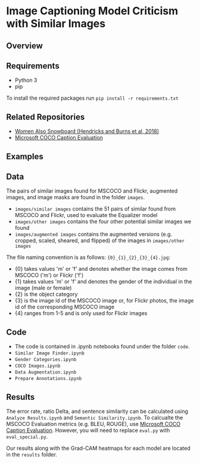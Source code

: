 # Image Captioning Model Criticism with Similar Images

## Overview 

## Requirements
* Python 3
* pip

To install the required packages run
`pip install -r requirements.txt`

## Related Repositories
* [Women Also Snowboard (Hendricks and Burns et al, 2018)](https://github.com/kayburns/women-snowboard/)
* [Microsoft COCO Caption Evaluation](https://github.com/salaniz/pycocoevalcap)

## Examples 

## Data
The pairs of similar images found for MSCOCO and Flickr, augmented images, and image masks are found in the folder `images`. 

* `images/similar images` contains the 51 pairs of similar found from MSCOCO and Flickr, used to evaluate the Equalizer model
* `images/other images` contains the four other potential similar images we found
* `images/augmented images` contains the augmented versions (e.g. cropped, scaled, sheared, and flipped) of the images in `images/other images`

The file naming convention is as follows: `{0}_{1}_{2}_{3}_{4}.jpg`:
* {0} takes values 'm' or 'f' and denotes whether the image comes from MSCOCO ('m') or Flickr ('f')
* {1} takes values 'm' or 'f' and denotes the gender of the individual in the image (male or female)
* {2} is the object category 
* {3} is the image id of the MSCOCO image or, for Flickr photos, the image id of the corresponding MSCOCO image
* {4} ranges from 1-5 and is only used for Flickr images

## Code
* The code is contained in .ipynb notebooks found under the folder `code`. 
* `Similar Image Finder.ipynb`
* `Gender Categories.ipynb`
* `COCO Images.ipynb`
* `Data Augmentation.ipynb`
* `Prepare Annotations.ipynb`

## Results
The error rate, ratio Delta, and sentence similarity can be calculated using `Analyze Results.ipynb` and `Semantic Similarity.ipynb`. To calcualte the MSCOCO Evaluation metrics (e.g. BLEU, ROUGE), use [Microsoft COCO Caption Evaluation](https://github.com/salaniz/pycocoevalcap). However, you will need to replace `eval.py` with `eval_special.py`. 

Our results along with the Grad-CAM heatmaps for each model are located in the `results` folder.  
